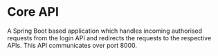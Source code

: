 # Core API

A Spring Boot based application which handles incoming authorised requests from the login API and redirects the requests to the respective APIs. This API communicates over port 8000.
